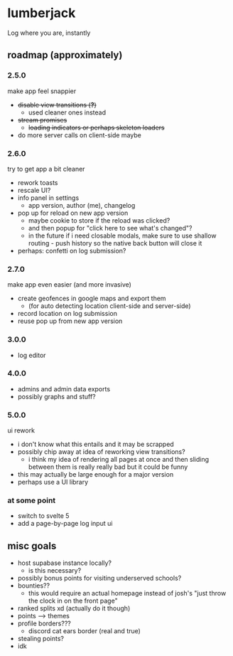 # lumberjack
Log where you are, instantly


## roadmap (approximately)

### 2.5.0
make app feel snappier
- ~~disable view transitions (**?**)~~
	- used cleaner ones instead
- ~~stream promises~~
	- ~~loading indicators or perhaps skeleton loaders~~
- do more server calls on client-side maybe

### 2.6.0
try to get app a bit cleaner
- rework toasts
- rescale UI?
- info panel in settings
	- app version, author (me), changelog
- pop up for reload on new app version
	- maybe cookie to store if the reload was clicked?
	- and then popup for "click here to see what's changed"?
	- in the future if i need closable modals, make sure to use shallow routing - push history so the native back button will close it
- perhaps: confetti on log submission?

### 2.7.0
make app even easier (and more invasive)
- create geofences in google maps and export them
	- (for auto detecting location client-side and server-side)
- record location on log submission
- reuse pop up from new app version

### 3.0.0
- log editor

### 4.0.0
- admins and admin data exports
- possibly graphs and stuff?

### 5.0.0
ui rework
- i don't know what this entails and it may be scrapped
- possibly chip away at idea of reworking view transitions?
	- i think my idea of rendering all pages at once and then sliding between them is really really bad but it could be funny
- this may actually be large enough for a major version
- perhaps use a UI library

### at some point
- switch to svelte 5
- add a page-by-page log input ui



## misc goals
- host supabase instance locally?
	- is this necessary?
- possibly bonus points for visiting underserved schools?
- bounties??
	- this would require an actual homepage instead of josh's "just throw the clock in on the front page"
- ranked splits xd (actually do it though)
- points --> themes
- profile borders???
	- discord cat ears border (real and true)
- stealing points?
- idk
